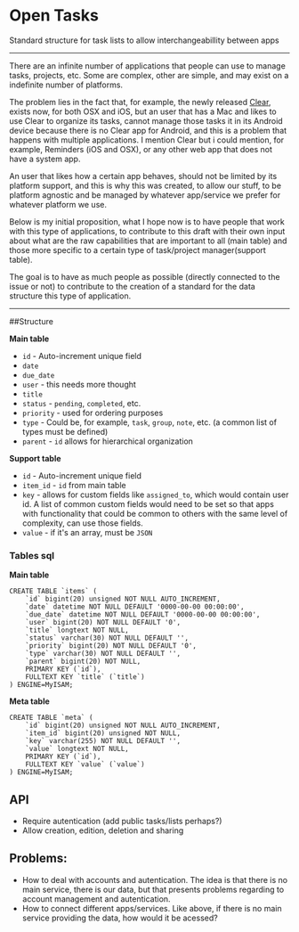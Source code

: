 Open Tasks
==========

Standard structure for task lists to allow interchangeabillity between apps

---

There are an infinite number of applications that people can use to manage tasks, projects, etc. Some are complex, other are simple, and may exist on a indefinite number of platforms.

The problem lies in the fact that, for example, the newly released [Clear](http://www.realmacsoftware.com/clear/), exists now, for both OSX and iOS, but an user that has a Mac and likes to use Clear to organize its tasks, cannot manage those tasks it in its Android device because there is no Clear app for Android, and this is a problem that happens with multiple applications. I mention Clear but i could mention, for example, Reminders (iOS and OSX), or any other web app that does not have a system app.

An user that likes how a certain app behaves, should not be limited by its platform support, and this is why this was created, to allow our stuff, to be platform agnostic and be managed by whatever app/service we prefer for whatever platform we use.

Below is my initial proposition, what I hope now is to have people that work with this type of applications, to contribute to this draft with their own input about what are the raw capabilities that are important to all (main table) and those more specific to a certain type of task/project manager(support table).

The goal is to have as much people as possible (directly connected to the issue or not) to contribute to the creation of a standard for the data structure this type of application.

---

##Structure

**Main table**

* `id` - Auto-increment unique field
* `date` 
* `due_date`
* `user` - this needs more thought
* `title` 
* `status` - `pending`, `completed`, etc.
* `priority` - used for ordering purposes
* `type` - Could be, for example, `task`, `group`, `note`, etc. (a common list of types must be defined)
* `parent` - `id` allows for hierarchical organization

**Support table**

* `id` - Auto-increment unique field
* `item_id` - `id` from main table
* `key` - allows for custom fields like `assigned_to`, which would contain user id. A list of common custom fields would need to be set so that apps with functionality that could be common to others with the same level of complexity, can use those fields.
* `value` - if it's an array, must be `JSON`

### Tables sql

**Main table**

	CREATE TABLE `items` (
		`id` bigint(20) unsigned NOT NULL AUTO_INCREMENT,
		`date` datetime NOT NULL DEFAULT '0000-00-00 00:00:00',
		`due_date` datetime NOT NULL DEFAULT '0000-00-00 00:00:00',
		`user` bigint(20) NOT NULL DEFAULT '0',
		`title` longtext NOT NULL,
		`status` varchar(30) NOT NULL DEFAULT '',
		`priority` bigint(20) NOT NULL DEFAULT '0',
		`type` varchar(30) NOT NULL DEFAULT '',
		`parent` bigint(20) NOT NULL,
		PRIMARY KEY (`id`),
		FULLTEXT KEY `title` (`title`)
	) ENGINE=MyISAM;

**Meta table**

	CREATE TABLE `meta` (
		`id` bigint(20) unsigned NOT NULL AUTO_INCREMENT,
	    `item_id` bigint(20) unsigned NOT NULL,
	    `key` varchar(255) NOT NULL DEFAULT '',
	    `value` longtext NOT NULL,
	    PRIMARY KEY (`id`),
	    FULLTEXT KEY `value` (`value`)
	) ENGINE=MyISAM;

## API

* Require autentication (add public tasks/lists perhaps?)
* Allow creation, edition, deletion and sharing

## Problems:

* How to deal with accounts and autentication. The idea is that there is no main service, there is our data, but that presents problems regarding to account management and autentication.
* How to connect different apps/services. Like above, if there is no main service providing the data, how would it be acessed?

